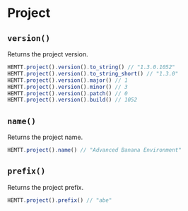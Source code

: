 # Project

## `version()`

Returns the project version.

```ts
HEMTT.project().version().to_string() // "1.3.0.1052"
HEMTT.project().version().to_string_short() // "1.3.0"
HEMTT.project().version().major() // 1
HEMTT.project().version().minor() // 3
HEMTT.project().version().patch() // 0
HEMTT.project().version().build() // 1052
```

## `name()`

Returns the project name.

```ts
HEMTT.project().name() // "Advanced Banana Environment"
```

## `prefix()`

Returns the project prefix.

```ts
HEMTT.project().prefix() // "abe"
```
